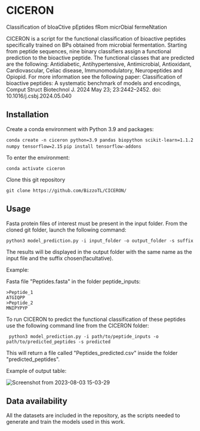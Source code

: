 # CICERON
Classification of bIoaCtive pEptides fRom micrObial fermeNtation

CICERON is a script for the functional classification of bioactive peptides specifically trained on BPs obtained from microbial fermentation. Starting from peptide sequences, nine binary classifiers assign a functional prediction to the bioactive peptide. The functional classes that are predicted are the following: Antidiabetic, Antihypertensive, Antimicrobial, Antioxidant, Cardiovascular, Celiac disease, Immunomodulatory, Neuropeptides and Opiopid. For more information see the following paper: Classification of bioactive peptides: A systematic benchmark of models and encodings,  Comput Struct Biotechnol J. 2024 May 23; 23:2442–2452. doi: 10.1016/j.csbj.2024.05.040 

## Installation
Create a conda environment with Python 3.9 and packages:

```conda create -n ciceron python=3.9 pandas biopython scikit-learn=1.1.2 numpy tensorflow=2.15```
```pip install tensorflow-addons```

To enter the environment:

```conda activate ciceron```

Clone this git repository 

```git clone https://github.com/BizzoTL/CICERON/```

## Usage
Fasta protein files of interest must be present in the input folder.
From the cloned git folder, launch the following command:

```python3 model_prediction.py -i input_folder -o output_folder -s suffix```

The results will be displayed in the output folder with the same name as the input file and the suffix chosen(facultative).

Example:

Fasta file "Peptides.fasta" in the folder peptide_inputs:
```
>Peptide_1
ATGIQPP
>Peptide_2
MNIPYPYP
```

To run CICERON to predict the functional classification of these peptides use the following command line from the CICERON folder:

``` python3 model_prediction.py -i path/to/peptide_inputs -o path/to/predicted_peptides -s predicted```

This will return a file called "Peptides_predicted.csv" inside the folder "predicted_peptides".
 
Example of output table:

![Screenshot from 2023-08-03 15-03-29](https://github.com/BizzoTL/CICERON/assets/56408956/06da1d4d-7d5a-4d83-869e-7b2c0de6aaeb)

## Data availability
All the datasets are included in the repository, as the scripts needed to generate and train the models used in this work.

